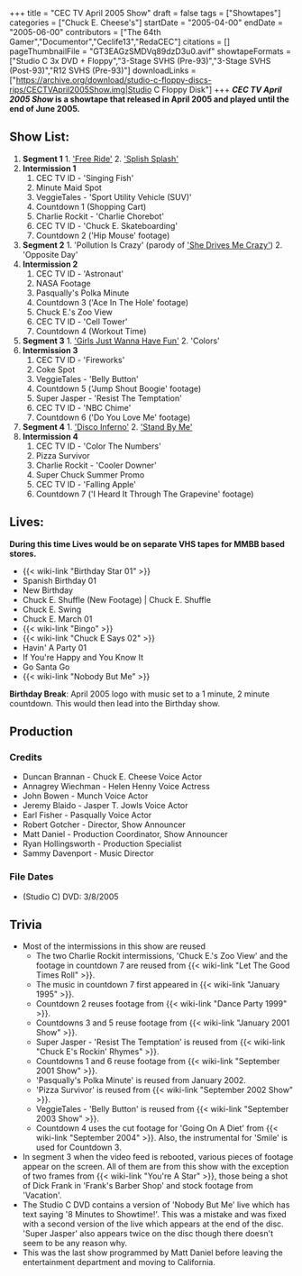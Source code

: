 +++
title = "CEC TV April 2005 Show"
draft = false
tags = ["Showtapes"]
categories = ["Chuck E. Cheese's"]
startDate = "2005-04-00"
endDate = "2005-06-00"
contributors = ["The 64th Gamer","Documentor","Ceclife13","RedaCEC"]
citations = []
pageThumbnailFile = "GT3EAGzSMDVq89dzD3u0.avif"
showtapeFormats = ["Studio C 3x DVD + Floppy","3-Stage SVHS (Pre-93)","3-Stage SVHS (Post-93)","R12 SVHS (Pre-93)"]
downloadLinks = ["https://archive.org/download/studio-c-floppy-discs-rips/CECTVApril2005Show.img|Studio C Floppy Disk"]
+++
***CEC TV April 2005 Show* is a showtape that released in April 2005 and played until the end of June 2005.**

## Show List:

1.   **Segment 1**
    1.  ['Free Ride'](https://en.wikipedia.org/wiki/Free_Ride_(song))
    2.  ['Splish Splash'](https://en.wikipedia.org/wiki/Splish_Splash_(song))
2.  **Intermission 1**
    1.   CEC TV ID - 'Singing Fish'
    2.   Minute Maid Spot
    3.   VeggieTales - 'Sport Utility Vehicle (SUV)'
    4.   Countdown 1 (Shopping Cart)
    5.  Charlie Rockit - 'Charlie Chorebot'
    6.  CEC TV ID - 'Chuck E. Skateboarding'
    7.  Countdown 2 ('Hip Mouse' footage)
3.   **Segment 2**
    1.  'Pollution Is Crazy' (parody of ['She Drives Me Crazy'](https://en.wikipedia.org/wiki/She_Drives_Me_Crazy))
    2.  'Opposite Day'
4.  **Intermission 2**
    1.   CEC TV ID - 'Astronaut'
    2.   NASA Footage
    3.  Pasqually's Polka Minute
    4.  Countdown 3 ('Ace In The Hole' footage)
    5.  Chuck E.'s Zoo View
    6.  CEC TV ID - 'Cell Tower'
    7.   Countdown 4 (Workout Time)
5.   **Segment 3**
    1.  ['Girls Just Wanna Have Fun'](https://en.wikipedia.org/wiki/Girls_Just_Want_to_Have_Fun)
    2.  'Colors'
6.  **Intermission 3**
    1.   CEC TV ID - 'Fireworks'
    2.   Coke Spot
    3.  VeggieTales - 'Belly Button'
    4.  Countdown 5 ('Jump Shout Boogie' footage)
    5.  Super Jasper - 'Resist The Temptation'
    6.  CEC TV ID - 'NBC Chime'
    7.  Countdown 6 ('Do You Love Me' footage)
7.   **Segment 4**
    1.  ['Disco Inferno'](https://en.wikipedia.org/wiki/Disco_Inferno)
    2.  ['Stand By Me'](https://en.wikipedia.org/wiki/Stand_by_Me_(Ben_E._King_song))
8.  **Intermission 4**
    1.   CEC TV ID - 'Color The Numbers'
    2.  Pizza Survivor
    3.  Charlie Rockit - 'Cooler Downer'
    4.   Super Chuck Summer Promo
    5.  CEC TV ID - 'Falling Apple'
    6.   Countdown 7 ('I Heard It Through The Grapevine' footage)

## Lives:

**During this time Lives would be on separate VHS tapes for MMBB based stores.**

- {{< wiki-link "Birthday Star 01" >}}
- Spanish Birthday 01
- New Birthday
- Chuck E. Shuffle (New Footage) | Chuck E. Shuffle
- Chuck E. Swing
- Chuck E. March 01
- {{< wiki-link "Bingo" >}}
- {{< wiki-link "Chuck E Says 02" >}}
- Havin' A Party 01
- If You're Happy and You Know It
- Go Santa Go
-  {{< wiki-link "Nobody But Me" >}}

**Birthday Break**: April 2005 logo with music set to a 1 minute, 2 minute countdown. This would then lead into the Birthday show.

## Production

### Credits

- Duncan Brannan - Chuck E. Cheese Voice Actor
- Annagrey Wiechman - Helen Henny Voice Actress
- John Bowen - Munch Voice Actor
- Jeremy Blaido - Jasper T. Jowls Voice Actor
- Earl Fisher - Pasqually Voice Actor
- Robert Gotcher - Director, Show Announcer
- Matt Daniel - Production Coordinator, Show Announcer
- Ryan Hollingsworth - Production Specialist
- Sammy Davenport - Music Director

### File Dates

- (Studio C) DVD: 3/8/2005

## Trivia

- Most of the intermissions in this show are reused
  - The two Charlie Rockit intermissions, 'Chuck E.'s Zoo View' and the footage in countdown 7 are reused from {{< wiki-link "Let The Good Times Roll" >}}.
  - The music in countdown 7 first appeared in {{< wiki-link "January 1995" >}}.
  - Countdown 2 reuses footage from {{< wiki-link "Dance Party 1999" >}}.
  - Countdowns 3 and 5 reuse footage from {{< wiki-link "January 2001 Show" >}}.
  - Super Jasper - 'Resist The Temptation' is reused from {{< wiki-link "Chuck E's Rockin' Rhymes" >}}.
  - Countdowns 1 and 6 reuse footage from {{< wiki-link "September 2001 Show" >}}.
  - 'Pasqually's Polka Minute' is reused from January 2002.
  - 'Pizza Survivor' is reused from {{< wiki-link "September 2002 Show" >}}.
  - VeggieTales - 'Belly Button' is reused from {{< wiki-link "September 2003 Show" >}}.
  - Countdown 4 uses the cut footage for 'Going On A Diet' from {{< wiki-link "September 2004" >}}. Also, the instrumental for 'Smile' is used for Countdown 3.
- In segment 3 when the video feed is rebooted, various pieces of footage appear on the screen. All of them are from this show with the exception of two frames from {{< wiki-link "You're A Star" >}}, those being a shot of Dick Frank in 'Frank's Barber Shop' and stock footage from 'Vacation'.
- The Studio C DVD contains a version of 'Nobody But Me' live which has text saying '8 Minutes to Showtime!'. This was a mistake and was fixed with a second version of the live which appears at the end of the disc. 'Super Jasper' also appears twice on the disc though there doesn't seem to be any reason why.
- This was the last show programmed by Matt Daniel before leaving the entertainment department and moving to California.

